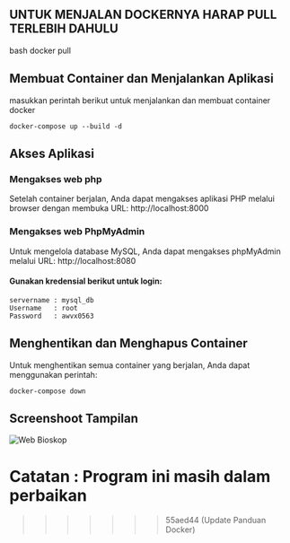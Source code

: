 
## UNTUK MENJALAN DOCKERNYA HARAP PULL TERLEBIH DAHULU
bash
docker pull

## Membuat Container dan Menjalankan Aplikasi
masukkan perintah berikut untuk menjalankan dan membuat container docker
```
docker-compose up --build -d
```
## Akses Aplikasi

### Mengakses web php
Setelah container berjalan, Anda dapat mengakses aplikasi PHP melalui browser dengan membuka URL: http://localhost:8000

### Mengakses web PhpMyAdmin
Untuk mengelola database MySQL, Anda dapat mengakses phpMyAdmin melalui URL: http://localhost:8080

#### Gunakan kredensial berikut untuk login:
    servername : mysql_db
    Username   : root
    Password   : awvx0563


## Menghentikan dan Menghapus Container
Untuk menghentikan semua container yang berjalan, Anda dapat menggunakan perintah:
```
docker-compose down
```


## Screenshoot Tampilan
![Web Bioskop](https://drive.google.com/uc?id=1_Qdz-x8PYkoCDyzSY4bBr21yD8o5lkw6)

# Catatan : Program ini masih dalam perbaikan
>>>>>>> 55aed44 (Update Panduan Docker)
